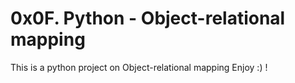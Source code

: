 # 0x0F. Python - Object-relational mapping
This is a python project on Object-relational mapping
Enjoy :) !
